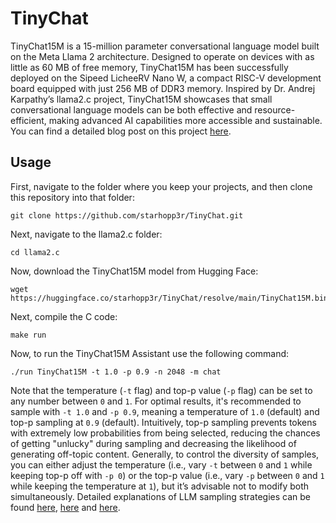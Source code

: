 # TinyChat

TinyChat15M is a 15-million parameter conversational language model built on the Meta Llama 2 architecture. Designed to operate on devices with as little as 60 MB of free memory, TinyChat15M has been successfully deployed on the Sipeed LicheeRV Nano W, a compact RISC-V development board equipped with just 256 MB of DDR3 memory. Inspired by Dr. Andrej Karpathy’s llama2.c project, TinyChat15M showcases that small conversational language models can be both effective and resource-efficient, making advanced AI capabilities more accessible and sustainable. You can find a detailed blog post on this project [here](https://nikhilr.io/posts/TinyChat15M/).

## Usage

First, navigate to the folder where you keep your projects, and then clone this repository into that folder:

```
git clone https://github.com/starhopp3r/TinyChat.git
```

Next, navigate to the llama2.c folder:

```
cd llama2.c
```

Now, download the TinyChat15M model from Hugging Face:

```
wget https://huggingface.co/starhopp3r/TinyChat/resolve/main/TinyChat15M.bin
```

Next, compile the C code:

```
make run
```

Now, to run the TinyChat15M Assistant use the following command:

```
./run TinyChat15M -t 1.0 -p 0.9 -n 2048 -m chat
```

Note that the temperature (`-t` flag) and top-p value (`-p` flag) can be set to any number between `0` and `1`. For optimal results, it's recommended to sample with `-t 1.0` and `-p 0.9`, meaning a temperature of `1.0` (default) and top-p sampling at `0.9` (default). Intuitively, top-p sampling prevents tokens with extremely low probabilities from being selected, reducing the chances of getting "unlucky" during sampling and decreasing the likelihood of generating off-topic content. Generally, to control the diversity of samples, you can either adjust the temperature (i.e., vary `-t` between `0` and `1` while keeping top-p off with `-p 0`) or the top-p value (i.e., vary `-p` between `0` and `1` while keeping the temperature at `1`), but it’s advisable not to modify both simultaneously. Detailed explanations of LLM sampling strategies can be found [here](https://peterchng.com/blog/2023/05/02/token-selection-strategies-top-k-top-p-and-temperature/), [here](https://docs.cohere.com/docs/controlling-generation-with-top-k-top-p) and [here](https://huggingface.co/blog/how-to-generate).
